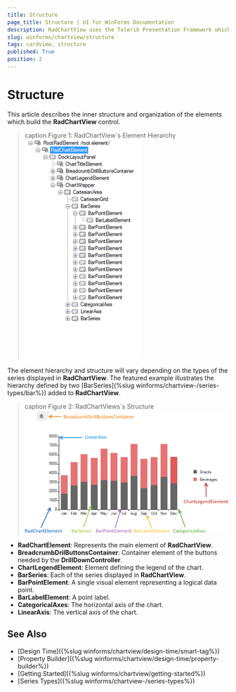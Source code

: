 ```yaml
---
title: Structure
page_title: Structure | UI for WinForms Documentation
description: RadChartView uses the Telerik Presentation Framework which enables rich experiences like advanced styling.
slug: winforms/chartview/structure
tags: cardview, structure
published: True
position: 2
---
```


# Structure

This article describes the inner structure and organization of the elements which build the __RadChartView__ control.

>caption Figure 1: RadChartView`s Element Hierarchy
![radchartview-structure 001](images/radchartview-structure001.png)

The element hierarchy and structure will vary depending on the types of the series displayed in __RadChartView__. The featured example illustrates the hierarchy defined by two [BarSeries](%slug winforms/chartview-/series-types/bar%}) added to __RadChartView__.

>caption Figure 2: RadChartViews`s Structure
![radchartview-structure 002](images/radchartview-structure002.png)

* __RadChartElement__: Represents the main element of __RadChartView__.
* __BreadcrumbDrilButtonsContainer__: Container element of the buttons needed by the __DrillDownController__.
* __ChartLegendElement__: Element defining the legend of the chart.
* __BarSeries__: Each of the series displayed in __RadChartView__.
* __BarPointElement__: A single visual element representing a logical data point.  
* __BarLabelElement__: A point label.
* __CategoricalAxes__: The horizontal axis of the chart.
* __LinearAxis__: The vertical axis of the chart.

## See Also

* [Design Time]({%slug winforms/chartview/design-time/smart-tag%})
* [Property Builder]({%slug winforms/chartview/design-time/property-builder%})
* [Getting Started]({%slug winforms/chartview/getting-started%})
* [Series Types]({%slug winforms/chartview-/series-types%})